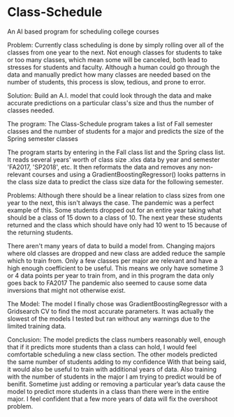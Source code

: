 # Class-Schedule
An AI based program for scheduling college courses

Problem:
Currently class scheduling is done by simply rolling over all of the classes from one year to the next.
Not enough classes for students to take or too many classes, which mean some will be canceled, both lead to stresses for students and faculty.
Although a human could go through the data and manually predict how many classes are needed based on the number of students, this process is slow, tedious, and prone to error.

Solution:
Build an A.I. model that could look through the data and make accurate predictions on a particular class's size and thus the number of classes needed.

The program:
The Class-Schedule program takes a list of Fall semester classes and the number of students for a major and predicts the size of the Spring semester classes

The program starts by entering in the Fall class list and the Spring class list.
It reads several years’ worth of class size .xlxs data by year and semester 'FA2017, 'SP2018', etc. 
It then reformats the data and removes any non-relevant courses and using a GradientBoostingRegressor() looks patterns in the class size data to predict the class size data for the following semester.

Problems:
Although there should be a linear relation to class sizes from one year to the next, this isn't always the case. The pandemic was a perfect example of this.
Some students dropped out for an entire year taking what should be a class of 15 down to a class of 10.
The next year these students returned and the class which should have only had 10 went to 15 because of the returning students.

There aren't many years of data to build a model from. Changing majors where old classes are dropped and new class are added reduce the sample which to train from.
Only a few classes per major are relevant and have a high enough coefficient to be useful. 
This means we only have sometime 3 or 4 data points per year to train from, and in this program the data only goes back to FA2017
The pandemic also seemed to cause some data inversions that might not otherwise exist. 

The Model:
The model I finally chose was GradientBoostingRegressor with a Gridsearch CV to find the most accurate parameters. It was actually the slowest of the models I tested but ran without any warnings due to the limited training data. 

Conclusion:
The model predicts the class numbers reasonably well, enough that if it predicts more students than a class can hold, I would feel comfortable scheduling a new class section. The other models predicted the same number of students adding to my confidence
With that being said, it would also be useful to train with additional years of data. Also training with  the number of students in the major I am trying to predict would be of benifit. Sometime just adding or removing a particular year’s data
cause the model to predict more students in a class than there were in the entire major. I feel confident that a few more years of data will fix the overshoot problem.
